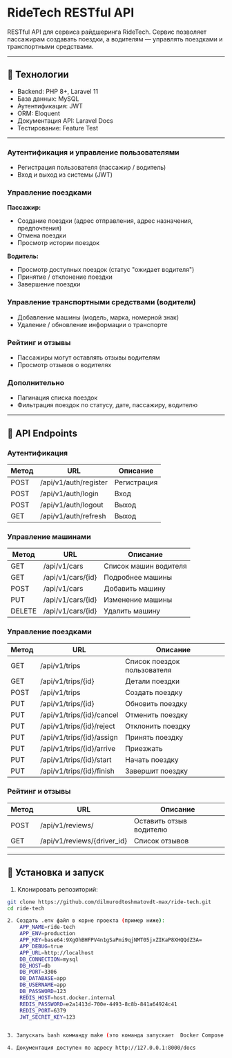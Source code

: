 # RideTech RESTful API

RESTful API для сервиса райдшеринга RideTech. Сервис позволяет пассажирам создавать поездки, а водителям — управлять поездками и транспортными средствами.  

---

## 🔹 Технологии

- Backend: PHP 8+, Laravel 11  
- База данных: MySQL  
- Аутентификация:  JWT
- ORM: Eloquent  
- Документация API: Laravel Docs 
- Тестирование: Feature Test  

---


### Аутентификация и управление пользователями

- Регистрация пользователя (пассажир / водитель)  
- Вход и выход из системы (JWT)  

### Управление поездками

**Пассажир:**

- Создание поездки (адрес отправления, адрес назначения, предпочтения)  
- Отмена поездки  
- Просмотр истории поездок  

**Водитель:**

- Просмотр доступных поездок (статус "ожидает водителя")  
- Принятие / отклонение поездки  
- Завершение поездки  

### Управление транспортными средствами (водители)

- Добавление машины (модель, марка, номерной знак)  
- Удаление / обновление информации о транспорте  

### Рейтинг и отзывы

- Пассажиры могут оставлять отзывы водителям  
- Просмотр отзывов о водителях  

### Дополнительно

- Пагинация списка поездок  
- Фильтрация поездок по статусу, дате, пассажиру, водителю  

---

## 🔹 API Endpoints

### Аутентификация

| Метод | URL | Описание |
|-------|-----|----------|
| POST | /api/v1/auth/register | Регистрация |
| POST | /api/v1/auth/login | Вход |
| POST | /api/v1/auth/logout | Выход |
| GET  | /api/v1/auth/refresh | Выход |

### Управление машинами

| Метод | URL | Описание |
|-------|-----|----------|
| GET  | /api/v1/cars | Список машин водителя |
| GET  | /api/v1/cars/{id} | Подробнее машины |
| POST | /api/v1/cars | Добавить машину |
| PUT  | /api/v1/cars/{id} | Изменение машины |
| DELETE | /api/v1/cars/{id} | Удалить машину |

### Управление поездками

| Метод | URL | Описание |
|-------|-----|----------|
| GET  | /api/v1/trips | Список поездок пользователя |
| GET  | /api/v1/trips/{id} | Детали поездки |
| POST | /api/v1/trips | Создать поездку |
| PUT  | /api/v1/trips/{id} | Обновить поездку |
| PUT  | /api/v1/trips/{id}/cancel | Отменить поездку |
| PUT  | /api/v1/trips/{id}/reject | Отклонить поездку |
| PUT  | /api/v1/trips/{id}/assign | Принять поездку |
| PUT  | /api/v1/trips/{id}/arrive | Приезжать |
| PUT  | /api/v1/trips/{id}/start | Начать поездку |
| PUT  | /api/v1/trips/{id}/finish | Завершит поездку |



### Рейтинг и отзывы

| Метод | URL | Описание |
|-------|-----|----------|
| POST | /api/v1/reviews/ | Оставить отзыв водителю |
| GET  | /api/v1/reviews/{driver_id} | Список отзывов |

---

## 🔹 Установка и запуск

1. Клонировать репозиторий:

```bash
git clone https://github.com/dilmurodtoshmatovdt-max/ride-tech.git
cd ride-tech

2. Создать .env файл в корне проекта (пример ниже):
    APP_NAME=ride-tech
    APP_ENV=production
    APP_KEY=base64:9XgOhBHFPV4n1gSaPmi9qjNMT05jxZIKaP8XHQQdZ3A=
    APP_DEBUG=true
    APP_URL=http://localhost
    DB_CONNECTION=mysql
    DB_HOST=db
    DB_PORT=3306
    DB_DATABASE=app
    DB_USERNAME=app
    DB_PASSWORD=123
    REDIS_HOST=host.docker.internal
    REDIS_PASSWORD=e2a1413d-700e-4493-8c8b-841a64924c41
    REDIS_PORT=6379
    JWT_SECRET_KEY=123


3. Запускать bash комманду make (это команда запускает  Docker Compose с указанным проектом ride-tech)

4. Документация доступен по адресу http://127.0.0.1:8000/docs